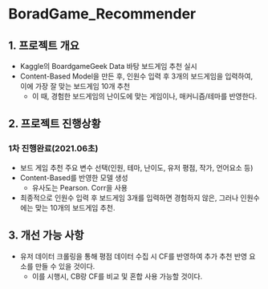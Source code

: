 # BoradGame_Recommender

## 1. 프로젝트 개요
- Kaggle의 BoardgameGeek Data 바탕 보드게임 추천 실시
- Content-Based Model을 만든 후,  인원수 입력 후 3개의 보드게임을 입력하여, 이에 가장 잘 맞는 보드게임 10개 추천
  - 이 때, 경험한 보드게임의 난이도에 맞는 게임이나,  매커니즘/테마를 반영한다.

## 2. 프로젝트 진행상황

### 1차 진행완료(2021.06초)
- 보드 게임 추천 주요 변수 선택(인원, 테마, 난이도, 유저 평점, 작가, 언어요소 등)
- Content-Based를 반영한 모델 생성
  - 유사도는 Pearson. Corr을 사용
- 최종적으로 인원수 입력 후 보드게임 3개를 입력하면 경험하지 않은, 그러나 인원수에는 맞는 10개의 보드게임 추천.

## 3. 개선 가능 사항
- 유저 데이터 크롤링을 통해 평점 데이터 수집 시 CF를 반영하여 추가 추천 반영 요소를 만들 수 있을 것이다.
  - 이를 시행시,  CB랑 CF를 비교 및 혼합 사용 가능할 것이다.
